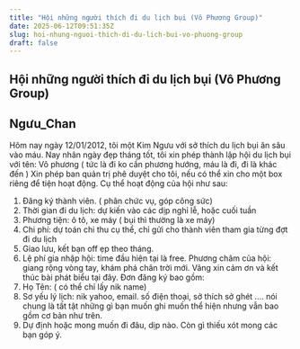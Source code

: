 ```yaml
---
title: "Hội những người thích đi du lịch bụi (Vô Phương Group)"
date: 2025-06-12T09:51:35Z
slug: hoi-nhung-nguoi-thich-di-du-lich-bui-vo-phuong-group
draft: false
---
```


## Hội những người thích đi du lịch bụi (Vô Phương Group)

## Ngưu_Chan

Hôm nay ngày 12/01/2012, tôi một Kim Ngưu với sở thích du lịch bụi ăn sâu vào máu. 
Nay nhân ngày đẹp tháng tốt, tôi xin phép thành lập hội du lịch bụi với tên: Vô phương ( tức là đi ko cần phương hướng, máu là đi, đi là khác đến )
Xin phép ban quản trị phê duyệt cho tôi, nếu có thể xin cho một box riêng để tiện hoạt động.
Cụ thể hoạt động của hội như sau:
1. Đăng ký thành viên. ( phân chức vụ, góp công sức)
2. Thời gian đi du lịch: dự kiến vào các dịp nghỉ lễ, hoặc cuối tuần
3. Phương tiện: ô tô, xe máy ( bụi thì thường là xe máy)
4. Chi phí: dự toán chi thu cụ thể, chỉ gửi cho thành viên tham gia từng đợt đi du lịch
5. Giao lưu, kết bạn off ẹp theo tháng.
6. Lệ phí gia nhập hội: time đầu hiện tại là free.
Phương châm của hội: giang rộng vòng tay, khám phá chân trời mới.
Vâng xin cảm ơn và kết thúc bài phát biểu tại đây.
Đơn đăng ký bao gồm:
1. Họ Tên: ( có thể chỉ lấy nik name)
2. Sơ yếu lý lịch: nik yahoo, email. số điện thoại, sở thích sở ghét .... nói chung là tất tật những gì bạn muốn ghi muốn thể hiện nhưng vẫn bao gồm cơ bản như trên.
3. Dự định hoặc mong muốn đi đâu, dịp nào.
Còn gì thiếu xót mong các bạn góp ý.